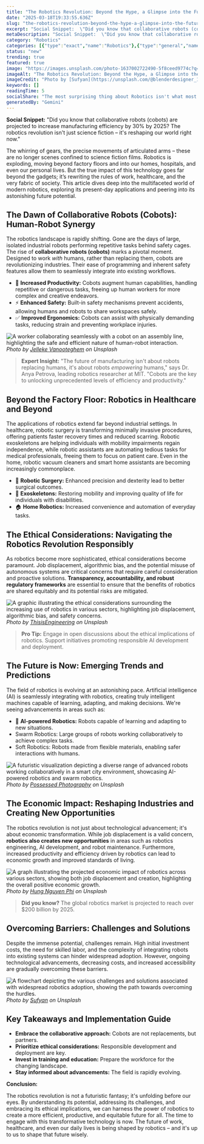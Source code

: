 ```yaml
---
title: "The Robotics Revolution: Beyond the Hype, a Glimpse into the Future"
date: "2025-03-18T19:33:55.636Z"
slug: "the-robotics-revolution-beyond-the-hype-a-glimpse-into-the-future"
excerpt: "Social Snippet:  \"Did you know that collaborative robots (cobots) are projected to increase manufacturing efficiency by 30% by 2025? The robotics revolution isn't just science fiction – it's reshaping our world right now.\""
metaDescription: "Social Snippet:  \"Did you know that collaborative robots (cobots) are projected to increase manufacturing efficiency by 30% by 2025? The robotics revolutio..."
category: "Robotics"
categories: [{"type":"exact","name":"Robotics"},{"type":"general","name":"Engineering"},{"type":"medium","name":"Computer Science"},{"type":"specific","name":"Artificial Intelligence"},{"type":"niche","name":"Machine Learning"}]
status: "new"
trending: true
featured: true
image: "https://images.unsplash.com/photo-1637002722490-5f8ceed9774c?q=85&w=1200&fit=max&fm=webp&auto=compress"
imageAlt: "The Robotics Revolution: Beyond the Hype, a Glimpse into the Future"
imageCredit: "Photo by [Sufyan](https://unsplash.com/@blenderdesigner_1688) on Unsplash"
keywords: []
readingTime: 5
socialShare: "The most surprising thing about Robotics isn't what most people think. Find out what experts really say about this game-changing topic."
generatedBy: "Gemini"
---
```




**Social Snippet:**  "Did you know that collaborative robots (cobots) are projected to increase manufacturing efficiency by 30% by 2025? The robotics revolution isn't just science fiction – it's reshaping our world right now."

The whirring of gears, the precise movements of articulated arms – these are no longer scenes confined to science fiction films.  Robotics is exploding, moving beyond factory floors and into our homes, hospitals, and even our personal lives.  But the true impact of this technology goes far beyond the gadgets; it’s rewriting the rules of work, healthcare, and the very fabric of society. This article dives deep into the multifaceted world of modern robotics, exploring its present-day applications and peering into its astonishing future potential.

## The Dawn of Collaborative Robots (Cobots): Human-Robot Synergy

The robotics landscape is rapidly shifting. Gone are the days of large, isolated industrial robots performing repetitive tasks behind safety cages.  The rise of **collaborative robots (cobots)** marks a pivotal moment. Designed to work *with* humans, rather than replacing them, cobots are revolutionizing industries.  Their ease of programming and inherent safety features allow them to seamlessly integrate into existing workflows.

*   🔑 **Increased Productivity:** Cobots augment human capabilities, handling repetitive or dangerous tasks, freeing up human workers for more complex and creative endeavors.
*   ⚡ **Enhanced Safety:** Built-in safety mechanisms prevent accidents, allowing humans and robots to share workspaces safely.
*   ✅ **Improved Ergonomics:** Cobots can assist with physically demanding tasks, reducing strain and preventing workplace injuries.

![A worker collaborating seamlessly with a cobot on an assembly line, highlighting the safe and efficient nature of human-robot interaction.](https://images.unsplash.com/photo-1518314916381-77a37c2a49ae?q=85&w=1200&fit=max&fm=webp&auto=compress)
*Photo by [Jelleke Vanooteghem](https://unsplash.com/@ilumire) on Unsplash*

> **Expert Insight:**  "The future of manufacturing isn't about robots replacing humans, it's about robots *empowering* humans," says Dr. Anya Petrova, leading robotics researcher at MIT.  "Cobots are the key to unlocking unprecedented levels of efficiency and productivity."

## Beyond the Factory Floor: Robotics in Healthcare and Beyond

The applications of robotics extend far beyond industrial settings.  In healthcare, robotic surgery is transforming minimally invasive procedures, offering patients faster recovery times and reduced scarring.  Robotic exoskeletons are helping individuals with mobility impairments regain independence, while robotic assistants are automating tedious tasks for medical professionals, freeing them to focus on patient care.  Even in the home, robotic vacuum cleaners and smart home assistants are becoming increasingly commonplace.

*   🏥 **Robotic Surgery:** Enhanced precision and dexterity lead to better surgical outcomes.
*   🦾 **Exoskeletons:** Restoring mobility and improving quality of life for individuals with disabilities.
*   🏠 **Home Robotics:** Increased convenience and automation of everyday tasks.

## The Ethical Considerations: Navigating the Robotics Revolution Responsibly

As robotics become more sophisticated, ethical considerations become paramount.  Job displacement, algorithmic bias, and the potential misuse of autonomous systems are critical concerns that require careful consideration and proactive solutions.  **Transparency, accountability, and robust regulatory frameworks** are essential to ensure that the benefits of robotics are shared equitably and its potential risks are mitigated.

![A graphic illustrating the ethical considerations surrounding the increasing use of robotics in various sectors, highlighting job displacement, algorithmic bias, and safety concerns.](https://images.unsplash.com/photo-1581090121489-ff9b54bbee43?q=85&w=1200&fit=max&fm=webp&auto=compress)
*Photo by [ThisisEngineering](https://unsplash.com/@thisisengineering) on Unsplash*

> **Pro Tip:** Engage in open discussions about the ethical implications of robotics.  Support initiatives promoting responsible AI development and deployment.

## The Future is Now: Emerging Trends and Predictions

The field of robotics is evolving at an astonishing pace.  Artificial intelligence (AI) is seamlessly integrating with robotics, creating truly intelligent machines capable of learning, adapting, and making decisions.  We're seeing advancements in areas such as:

*   🧠 **AI-powered Robotics:** Robots capable of learning and adapting to new situations.
*    Swarm Robotics:  Large groups of robots working collaboratively to achieve complex tasks.
*   Soft Robotics: Robots made from flexible materials, enabling safer interactions with humans.

![A futuristic visualization depicting a diverse range of advanced robots working collaboratively in a smart city environment, showcasing AI-powered robotics and swarm robotics.](https://images.unsplash.com/photo-1563968743333-044cef800494?q=85&w=1200&fit=max&fm=webp&auto=compress)
*Photo by [Possessed Photography](https://unsplash.com/@possessedphotography) on Unsplash*

## The Economic Impact: Reshaping Industries and Creating New Opportunities

The robotics revolution is not just about technological advancement; it's about economic transformation. While job displacement is a valid concern, **robotics also creates new opportunities** in areas such as robotics engineering, AI development, and robot maintenance.  Furthermore, increased productivity and efficiency driven by robotics can lead to economic growth and improved standards of living.

![A graph illustrating the projected economic impact of robotics across various sectors, showing both job displacement and creation, highlighting the overall positive economic growth.](https://images.unsplash.com/photo-1527612820672-5b56351f7346?q=85&w=1200&fit=max&fm=webp&auto=compress)
*Photo by [Hung Nguyen Phi](https://unsplash.com/@hungnp92) on Unsplash*

> **Did you know?** The global robotics market is projected to reach over $200 billion by 2025.

## Overcoming Barriers: Challenges and Solutions

Despite the immense potential, challenges remain.  High initial investment costs, the need for skilled labor, and the complexity of integrating robots into existing systems can hinder widespread adoption.  However, ongoing technological advancements, decreasing costs, and increased accessibility are gradually overcoming these barriers.

![A flowchart depicting the various challenges and solutions associated with widespread robotics adoption, showing the path towards overcoming the hurdles.](https://images.unsplash.com/photo-1637002722490-5f8ceed9774c?q=85&w=1200&fit=max&fm=webp&auto=compress)
*Photo by [Sufyan](https://unsplash.com/@blenderdesigner_1688) on Unsplash*

## Key Takeaways and Implementation Guide

*   **Embrace the collaborative approach:**  Cobots are not replacements, but partners.
*   **Prioritize ethical considerations:** Responsible development and deployment are key.
*   **Invest in training and education:** Prepare the workforce for the changing landscape.
*   **Stay informed about advancements:** The field is rapidly evolving.

**Conclusion:**

The robotics revolution is not a futuristic fantasy; it's unfolding before our eyes. By understanding its potential, addressing its challenges, and embracing its ethical implications, we can harness the power of robotics to create a more efficient, productive, and equitable future for all. The time to engage with this transformative technology is now.  The future of work, healthcare, and even our daily lives is being shaped by robotics – and it's up to us to shape that future wisely.


<div class="reading-progress-container">
  <div id="reading-progress" class="reading-progress"></div>
</div>
